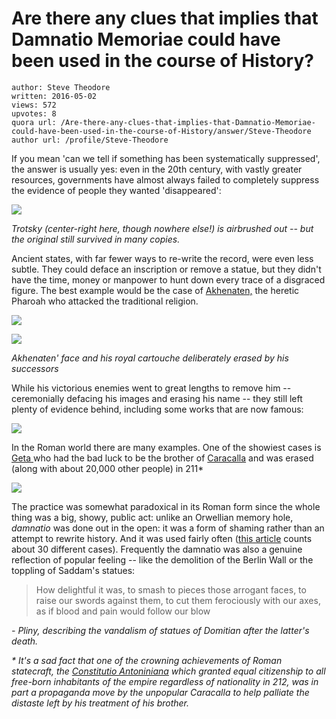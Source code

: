 # Are there any clues that implies that Damnatio Memoriae could have been used in the course of History?

	author: Steve Theodore
	written: 2016-05-02
	views: 572
	upvotes: 8
	quora url: /Are-there-any-clues-that-implies-that-Damnatio-Memoriae-could-have-been-used-in-the-course-of-History/answer/Steve-Theodore
	author url: /profile/Steve-Theodore


If you mean 'can we tell if something has been systematically suppressed', the answer is usually yes: even in the 20th century, with vastly greater resources, governments have almost always failed to completely suppress the evidence of people they wanted 'disappeared':

![](https://qph.fs.quoracdn.net/main-qimg-c5720a3172aa3ba68ebf52bc6c830d2a-c)

_Trotsky (center-right here, though nowhere else!) is airbrushed out -- but the original still survived in many copies._ 

Ancient states, with far fewer ways to re-write the record, were even less subtle. They could deface an inscription or remove a statue, but they didn't have the time, money or manpower to hunt down every trace of a disgraced figure. The best example would be the case of [Akhenaten,](https://en.wikipedia.org/wiki/Akhenaten) the heretic Pharoah who attacked the traditional religion.

![](https://qph.fs.quoracdn.net/main-qimg-2632afc2b105bcdb846d42bcb19a9f30-c)

![](https://qph.fs.quoracdn.net/main-qimg-b11300ef4a321bde2fd23b56130e21b1-c)

_Akhenaten' face and his royal cartouche deliberately erased by his successors_  

While his victorious enemies went to great lengths to remove him -- ceremonially defacing his images and erasing his name -- they still left plenty of evidence behind, including some works that are now famous:

![](https://qph.fs.quoracdn.net/main-qimg-5390865c16bac10d5cf35c81db5765a3-c)

In the Roman world there are many examples. One of the showiest cases is [Geta ](https://en.wikipedia.org/wiki/Geta_(emperor))who had the bad luck to be the brother of [Caracalla](https://en.wikipedia.org/wiki/Caracalla) and was erased (along with about 20,000 other people) in 211*

![](https://qph.fs.quoracdn.net/main-qimg-2a19d1a9d6fd06ae282a40fcb7e14aeb-c)

The practice was somewhat paradoxical in its Roman form since the whole thing was a big, showy, public act: unlike an Orwellian memory hole, _damnatio_  was done out in the open: it was a form of shaming rather than an attempt to rewrite history. And it was used fairly often ([this article](http://www.livius.org/articles/concept/damnatio-memoriae/) counts about 30 different cases). Frequently the damnatio was also a genuine reflection of popular feeling -- like the demolition of the Berlin Wall or the toppling of Saddam's statues:

> How delightful it was, to smash to pieces those arrogant faces, to raise our swords against them, to cut them ferociously with our axes, as if blood and pain would follow our blow

_- Pliny, describing the vandalism of statues of Domitian after the latter's death._ 

_* It's a sad fact that one of the crowning achievements of Roman statecraft, the_ _[Constitutio Antoniniana](https://en.wikipedia.org/wiki/Constitutio_Antoniniana)_ _which granted equal citizenship to all free-born inhabitants of the empire regardless of nationality in 212, was in part a propaganda move by the unpopular Caracalla to help palliate the distaste left by his treatment of his brother._ 

